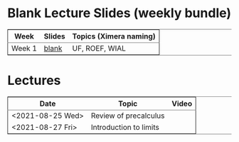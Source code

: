 # Blank Lecture Slides (weekly bundle)

<table border="2" cellspacing="0" cellpadding="6" rules="groups" frame="hsides">


<colgroup>
<col  class="org-left" />

<col  class="org-left" />

<col  class="org-left" />
</colgroup>
<thead>
<tr>
<th scope="col" class="org-left">Week</th>
<th scope="col" class="org-left">Slides</th>
<th scope="col" class="org-left">Topics (Ximera naming)</th>
</tr>
</thead>

<tbody>
<tr>
<td class="org-left">Week 1</td>
<td class="org-left"><a href="./wk01.pdf">blank</a></td>
<td class="org-left">UF, ROEF, WIAL</td>
</tr>
</tbody>
</table>


# Lectures

<table border="2" cellspacing="0" cellpadding="6" rules="groups" frame="hsides">


<colgroup>
<col  class="org-left" />

<col  class="org-left" />

<col  class="org-left" />
</colgroup>
<thead>
<tr>
<th scope="col" class="org-left">Date</th>
<th scope="col" class="org-left">Topic</th>
<th scope="col" class="org-left">Video</th>
</tr>
</thead>

<tbody>
<tr>
<td class="org-left"><span class="timestamp-wrapper"><span class="timestamp">&lt;2021-08-25 Wed&gt;</span></span></td>
<td class="org-left">Review of precalculus</td>
<td class="org-left">&#xa0;</td>
</tr>


<tr>
<td class="org-left"><span class="timestamp-wrapper"><span class="timestamp">&lt;2021-08-27 Fri&gt;</span></span></td>
<td class="org-left">Introduction to limits</td>
<td class="org-left">&#xa0;</td>
</tr>
</tbody>
</table>
